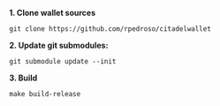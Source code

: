 **1. Clone wallet sources**

```
git clone https://github.com/rpedroso/citadelwallet
```

**2. Update git submodules:**

```
git submodule update --init
```

**3. Build**

```
make build-release
```

